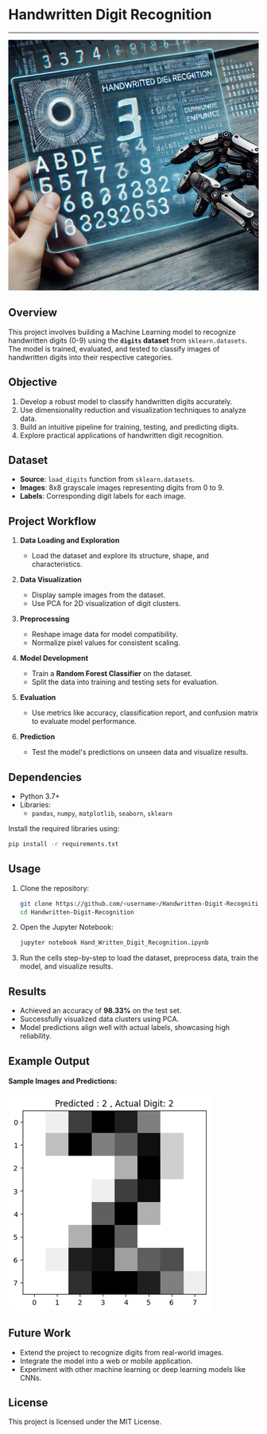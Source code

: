 # Handwritten Digit Recognition

---

![Hand Written Digit Recognition Project.png](images/HandWrittenDigitRecognitionProject.jpg)

## Overview
This project involves building a Machine Learning model to recognize handwritten digits (0-9) using the **`digits` dataset** from `sklearn.datasets`. The model is trained, evaluated, and tested to classify images of handwritten digits into their respective categories.

## Objective
1. Develop a robust model to classify handwritten digits accurately.
2. Use dimensionality reduction and visualization techniques to analyze data.
3. Build an intuitive pipeline for training, testing, and predicting digits.
4. Explore practical applications of handwritten digit recognition.


## Dataset
- **Source**: `load_digits` function from `sklearn.datasets`.
- **Images**: 8x8 grayscale images representing digits from 0 to 9.
- **Labels**: Corresponding digit labels for each image.



## Project Workflow
1. **Data Loading and Exploration**  
   - Load the dataset and explore its structure, shape, and characteristics.

2. **Data Visualization**  
   - Display sample images from the dataset.
   - Use PCA for 2D visualization of digit clusters.

3. **Preprocessing**  
   - Reshape image data for model compatibility.
   - Normalize pixel values for consistent scaling.

4. **Model Development**  
   - Train a **Random Forest Classifier** on the dataset.
   - Split the data into training and testing sets for evaluation.

5. **Evaluation**  
   - Use metrics like accuracy, classification report, and confusion matrix to evaluate model performance.

6. **Prediction**  
   - Test the model's predictions on unseen data and visualize results.


## Dependencies
- Python 3.7+
- Libraries:  
  - `pandas`, `numpy`, `matplotlib`, `seaborn`, `sklearn`

Install the required libraries using:
```bash
pip install -r requirements.txt
```


## Usage
1. Clone the repository:
   ```bash
   git clone https://github.com/<username>/Handwritten-Digit-Recognition.git
   cd Handwritten-Digit-Recognition
   ```

2. Open the Jupyter Notebook:
   ```bash
   jupyter notebook Hand_Written_Digit_Recognition.ipynb
   ```

3. Run the cells step-by-step to load the dataset, preprocess data, train the model, and visualize results.


## Results
- Achieved an accuracy of **98.33%** on the test set.
- Successfully visualized data clusters using PCA.
- Model predictions align well with actual labels, showcasing high reliability.


## Example Output
#### Sample Images and Predictions:
![Sample Predictions](images/sample.jpg)


## Future Work
- Extend the project to recognize digits from real-world images.
- Integrate the model into a web or mobile application.
- Experiment with other machine learning or deep learning models like CNNs.


## License
This project is licensed under the MIT License.
